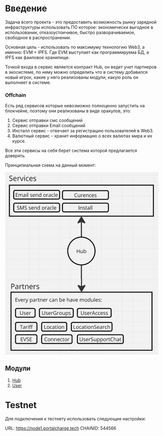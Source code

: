 # Введение

Задача всего проекта - это предоставить возможность рынку зарядной инфраструктуры использовать ПО которое: экономически выгодное в использовании, отказоустоичивое, быстро разворачиваемое, свободное в распространении.

Основная цель - использовать по максимуму технологию Web3, а именно: EVM + IPFS. Где EVM выступает как программируема БД, а IPFS как фаиловое хранилище.

Точкой входа в сервис является контракт Hub, он ведет учет партнеров в экосистеме, по нему можно определить что в систему добавился новый игрок, какие у него реализованы модули, какую роль он выполняет в системе.

### Offchain

Есть ряд сервисов которые невозможно полноценно запустить на блокчейне, поэтому они реализованы в виде оракулов, это:

1) Сервис отправки смс сообщений
2) Сервис отправки Email сообщений
3) Инсталл сервис - отвечает за регистрацию пользователей в Web3.
4) Валютный сервис - хранит информацию о всех валютах мира и их курсе.

Все эти сервисы на себя берет система которой предлагается доверять.

Принципиальная схема на данный момент:

![](assets/20241014_150156_image.png)

## Модули

1) [Hub](./Hub.md)
2) [User](./User.md)

# Testnet

Для подключения к тестнету использовать следующие настройки:

URL: https://node1.portalcharge.tech
CHAINID: 544566
